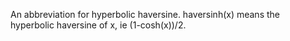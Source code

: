 An abbreviation for hyperbolic haversine. haversinh(x) means the
hyperbolic haversine of x, ie (1-cosh(x))/2.
